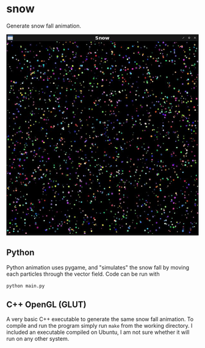 # snow
Generate snow fall animation.

![](screenshot.jpg)

## Python
Python animation uses pygame, and "simulates" the snow fall by moving each particles through the vector field. Code can be run with 

```
python main.py
```

## C++ OpenGL (GLUT)
A very basic C++ executable to generate the same snow fall animation. To compile and run the program simply run `make` from the working directory. I included an executable compiled on Ubuntu, I am not sure whether it will run  on any other system.
